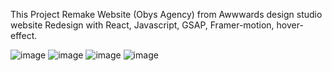 This Project Remake Website (Obys Agency) from Awwwards design studio website Redesign with React, Javascript, GSAP, Framer-motion, hover-effect.

![image](https://github.com/user-attachments/assets/5699629f-947f-457f-bdfe-b062650e55c7)
![image](https://github.com/user-attachments/assets/64266ed7-21d1-4375-b8a4-7abf2a928397)
![image](https://github.com/user-attachments/assets/3b0a237c-3739-422c-b7c9-8d3c7822f1c7)
![image](https://github.com/user-attachments/assets/505dc9b8-4c6a-49a2-9a61-fe3d8821c0ac)


